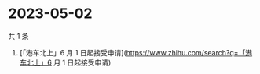# 2023-05-02

共 1 条

<!-- BEGIN ZHIHUSEARCH -->
<!-- 最后更新时间 Tue May 02 2023 10:34:02 GMT+0800 (China Standard Time) -->
1. [「港车北上」6 月 1 日起接受申请](https://www.zhihu.com/search?q=「港车北上」6 月 1 日起接受申请)
<!-- END ZHIHUSEARCH -->
